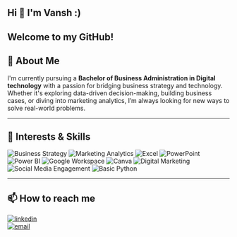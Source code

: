## Hi 👋 I'm Vansh :)  
Welcome to my GitHub!
------

## 🧠 About Me  
I'm currently pursuing a **Bachelor of Business Administration in Digital technology** with a passion for bridging business strategy and technology. Whether it's exploring data-driven decision-making, building business cases, or diving into marketing analytics, I’m always looking for new ways to solve real-world problems.

---

## 💼 Interests & Skills  
<p align="left">
  <img src="https://img.shields.io/badge/-Business%20Strategy-1E90FF?style=for-the-badge" alt="Business Strategy">
  <img src="https://img.shields.io/badge/-Marketing%20Analytics-FF6347?style=for-the-badge" alt="Marketing Analytics">
  <img src="https://img.shields.io/badge/-Excel-217346?logo=microsoft-excel&style=for-the-badge&logoColor=white" alt="Excel">
  <img src="https://img.shields.io/badge/-PowerPoint-B7472A?logo=microsoft-powerpoint&style=for-the-badge&logoColor=white" alt="PowerPoint">
  <img src="https://img.shields.io/badge/-Power%20BI-F2C811?logo=powerbi&style=for-the-badge&logoColor=black" alt="Power BI">
  <img src="https://img.shields.io/badge/-Google%20Workspace-4285F4?logo=googleworkspace&style=for-the-badge&logoColor=white" alt="Google Workspace">
  <img src="https://img.shields.io/badge/-Canva-00C4CC?logo=canva&style=for-the-badge&logoColor=white" alt="Canva">
  <img src="https://img.shields.io/badge/-Digital%20Marketing-FF1493?style=for-the-badge" alt="Digital Marketing">
<img src="https://img.shields.io/badge/-Social%20Media%20Engagement-FF69B4?style=for-the-badge" alt="Social Media Engagement">
<img src="https://img.shields.io/badge/-Basic%20Python-3776AB?style=for-the-badge&logo=python&logoColor=white" alt="Basic Python">


</p>

---

## 📫 How to reach me

[![linkedin](https://img.shields.io/badge/-LinkedIn-0A66C2?logo=linkedin&style=for-the-badge&logoColor=white)](https://www.linkedin.com/in/vansh-kumar-singh-a184b9239/)  
[![email](https://img.shields.io/badge/-Email-EA4335?logo=gmail&style=for-the-badge&logoColor=white)](mailto:r.vanshkumar@gmail.com)

